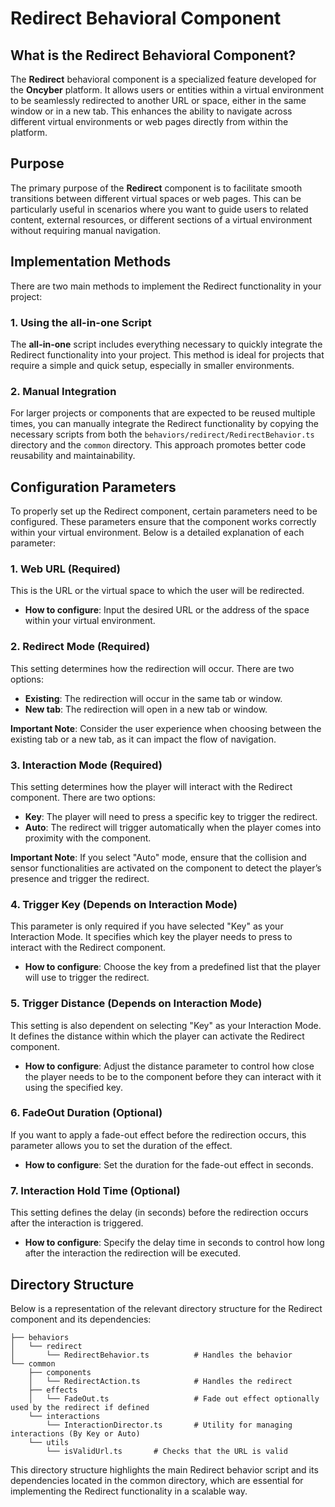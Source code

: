 # Redirect Behavioral Component

## What is the Redirect Behavioral Component?

The **Redirect** behavioral component is a specialized feature developed for the **Oncyber** platform. It allows users or entities within a virtual environment to be seamlessly redirected to another URL or space, either in the same window or in a new tab. This enhances the ability to navigate across different virtual environments or web pages directly from within the platform.

## Purpose

The primary purpose of the **Redirect** component is to facilitate smooth transitions between different virtual spaces or web pages. This can be particularly useful in scenarios where you want to guide users to related content, external resources, or different sections of a virtual environment without requiring manual navigation.

## Implementation Methods

There are two main methods to implement the Redirect functionality in your project:

### 1. Using the **all-in-one** Script

The **all-in-one** script includes everything necessary to quickly integrate the Redirect functionality into your project. This method is ideal for projects that require a simple and quick setup, especially in smaller environments.

### 2. Manual Integration

For larger projects or components that are expected to be reused multiple times, you can manually integrate the Redirect functionality by copying the necessary scripts from both the `behaviors/redirect/RedirectBehavior.ts` directory and the `common` directory. This approach promotes better code reusability and maintainability.

## Configuration Parameters

To properly set up the Redirect component, certain parameters need to be configured. These parameters ensure that the component works correctly within your virtual environment. Below is a detailed explanation of each parameter:

### 1. **Web URL** (Required)

This is the URL or the virtual space to which the user will be redirected.

- **How to configure**: Input the desired URL or the address of the space within your virtual environment.

### 2. **Redirect Mode** (Required)

This setting determines how the redirection will occur. There are two options:

- **Existing**: The redirection will occur in the same tab or window.
- **New tab**: The redirection will open in a new tab or window.

**Important Note**: Consider the user experience when choosing between the existing tab or a new tab, as it can impact the flow of navigation.

### 3. **Interaction Mode** (Required)

This setting determines how the player will interact with the Redirect component. There are two options:

- **Key**: The player will need to press a specific key to trigger the redirect.
- **Auto**: The redirect will trigger automatically when the player comes into proximity with the component.

**Important Note**: If you select "Auto" mode, ensure that the collision and sensor functionalities are activated on the component to detect the player’s presence and trigger the redirect.

### 4. **Trigger Key** (Depends on Interaction Mode)

This parameter is only required if you have selected "Key" as your Interaction Mode. It specifies which key the player needs to press to interact with the Redirect component.

- **How to configure**: Choose the key from a predefined list that the player will use to trigger the redirect.

### 5. **Trigger Distance** (Depends on Interaction Mode)

This setting is also dependent on selecting "Key" as your Interaction Mode. It defines the distance within which the player can activate the Redirect component.

- **How to configure**: Adjust the distance parameter to control how close the player needs to be to the component before they can interact with it using the specified key.

### 6. FadeOut Duration (Optional)

If you want to apply a fade-out effect before the redirection occurs, this parameter allows you to set the duration of the effect.

- **How to configure**: Set the duration for the fade-out effect in seconds.

### 7. Interaction Hold Time (Optional)

This setting defines the delay (in seconds) before the redirection occurs after the interaction is triggered.

- **How to configure**: Specify the delay time in seconds to control how long after the interaction the redirection will be executed.

## Directory Structure

Below is a representation of the relevant directory structure for the Redirect component and its dependencies:

```plaintext
├── behaviors
│   └── redirect
│       └── RedirectBehavior.ts          # Handles the behavior
└── common
    ├── components
    │   └── RedirectAction.ts            # Handles the redirect
    ├── effects
    │   └── FadeOut.ts                   # Fade out effect optionally used by the redirect if defined
    └── interactions
        └── InteractionDirector.ts       # Utility for managing interactions (By Key or Auto)
    └── utils
        └── isValidUrl.ts       # Checks that the URL is valid
```

This directory structure highlights the main Redirect behavior script and its dependencies located in the common directory, which are essential for implementing the Redirect functionality in a scalable way.
